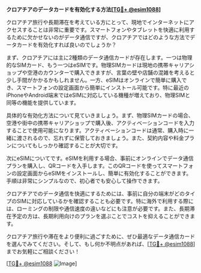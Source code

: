 **クロアチアのデータカードを有効化する方法[[TG💪+ @esim1088](https://t.me/s/esim1088)]**

クロアチア旅行や長期滞在を考えている方にとって、現地でインターネットにアクセスすることは非常に重要です。スマートフォンやタブレットを快適に利用するために欠かせないのがデータ通信ですが、クロアチアではどのような方法でデータカードを有効化すれば良いのでしょうか？

まず、クロアチアには主に2種類のデータ通信カードが存在します。一つは物理的なSIMカード、もう一つはeSIMです。物理SIMカードは現地の携帯キャリアショップや空港のカウンターで購入できますが、言葉の壁や店舗の混雑を考えると少し手間がかかるかもしれません。一方、eSIMはオンラインで簡単に購入でき、スマートフォンの設定画面から簡単にインストール可能です。特に最近のiPhoneやAndroid端末ではeSIMに対応している機種が増えており、物理SIMと同等の機能を提供しています。

具体的な有効化方法について見ていきましょう。まず、物理SIMカードの場合、空港や街中の携帯キャリアショップで購入後、アクティベーションコードを入力することで使用可能になります。アクティベーションコードは通常、購入時に一緒に渡されるので、忘れずに保管しておきましょう。また、契約内容や料金プランについてもしっかり確認することが大切です。

次にeSIMについてです。eSIMを利用する場合、事前にオンラインでデータ通信プランを購入し、QRコードを入手します。このQRコードを使ってスマートフォンの設定画面からeSIMをインストールし、簡単に有効化することができます。手順は非常にシンプルなので、初心者でも安心して操作できます。

クロアチアでのデータ通信を快適にするためには、事前に自分の端末がどのタイプのSIMに対応しているかを確認することも必要です。特に海外で利用する際には、ローミングの制限や通信速度の違いなどにも注意が必要です。また、長期滞在予定の方は、長期利用向けのプランを選ぶことでコストを抑えることができます。

クロアチア旅行や滞在をより便利に過ごすために、ぜひ最適なデータ通信カードを選んでみてください。そして、もし何か不明点があれば、[[TG💪+ @esim1088](https://t.me/s/esim1088)]までお気軽にご相談ください！

[[TG💪+ @esim1088](https://t.me/s/esim1088) ![Image](https://i.postimg.cc/Y0z9fWf4/image.png)]